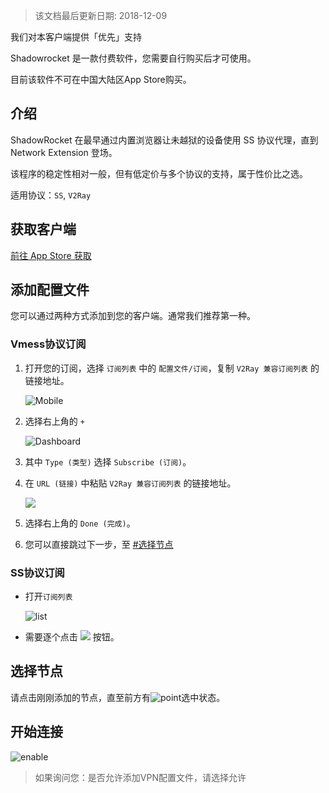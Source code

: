 > 该文档最后更新日期: 2018-12-09

<p class="info">我们对本客户端提供「优先」支持</p>

<p class="tip">Shadowrocket 是一款付费软件，您需要自行购买后才可使用。</p>
<p class="tip">目前该软件不可在中国大陆区App Store购买。</p>

## 介绍

ShadowRocket 在最早通过内置浏览器让未越狱的设备使用 SS 协议代理，直到 Network Extension 登场。

该程序的稳定性相对一般，但有低定价与多个协议的支持，属于性价比之选。

适用协议：`SS`, `V2Ray`

## 获取客户端

[前往 App Store 获取](https://itunes.apple.com/us/app/shadowrocket/id932747118?mt=8)

## 添加配置文件

您可以通过两种方式添加到您的客户端。通常我们推荐第一种。

### Vmess协议订阅

1. 打开您的订阅，选择 `订阅列表` 中的 `配置文件/订阅`，复制 `V2Ray 兼容订阅列表` 的链接地址。

	![Mobile](https://img.niconode.co/2018120915233773023dqQCNAVX0DEPe3W.jpg)

2. 选择右上角的 `+`

	![Dashboard](https://img.niconode.co/2018120915254271194wVXRZQBnhnQUnHk.png)
	
3. 其中 `Type (类型)` 选择 `Subscribe (订阅)`。
4. 在 `URL (链接)` 中粘贴 `V2Ray 兼容订阅列表` 的链接地址。

	![](https://img.niconode.co/2018120915261138474Q4KQ5jo6fUGsIEw.png)
	
5. 选择右上角的 `Done (完成)`。

6. 您可以直接跳过下一步，至 [#选择节点](/ios/shadowrocket?id=选择节点)

### SS协议订阅

- 打开`订阅列表`

	![list](https://img.niconode.co/2017121405200728910Z3YPmfhe44OJWYF.png)
	
- 需要逐个点击 ![](https://img.niconode.co/2018110616132762475fiX1vPnxJp7j6bA.png) 按钮。

## 选择节点

请点击刚刚添加的节点，直至前方有![point](https://img.niconode.co/20170724042043124931wLojyMbQdEq7k8.png)选中状态。

## 开始连接

![enable](https://img.niconode.co/2017072404212755518xpGw8CDAzTqNlt4.png)

> 如果询问您：是否允许添加VPN配置文件，请选择允许
